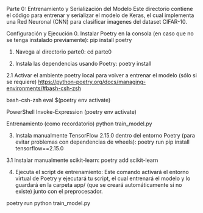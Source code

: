 Parte 0: Entrenamiento y Serialización del Modelo
Este directorio contiene el código para entrenar y serializar el modelo de Keras, el cual implementa una Red Neuronal (CNN) para clasificar imagenes del dataset CIFAR-10.

Configuración y Ejecución
0. Instalar Poetry en la consola (en caso que no se tenga instalado previamente):
pip install poetry

1. Navega al directorio parte0:
cd parte0

2. Instala las dependencias usando Poetry:
poetry install

2.1 Activar el ambiente poetry local para volver a entrenar el modelo (sólo si se requiere)
https://python-poetry.org/docs/managing-environments/#bash-csh-zsh

bash-csh-zsh
eval $(poetry env activate)

PowerShell
Invoke-Expression (poetry env activate)

Entrenamiento (como recordatorio)
python train_model.py

3. Instala manualmente TensorFlow 2.15.0 dentro del entorno Poetry (para evitar problemas con dependencias de wheels):
poetry run pip install tensorflow==2.15.0

3.1 Instalar manualmente scikit-learn: 
poetry add scikit-learn

4. Ejecuta el script de entrenamiento:
Este comando activará el entorno virtual de Poetry y ejecutará tu script, el cual entrenará el modelo y lo guardará en la carpeta app/ (que se creará automáticamente si no existe) junto con el preprocesador.

poetry run python train_model.py